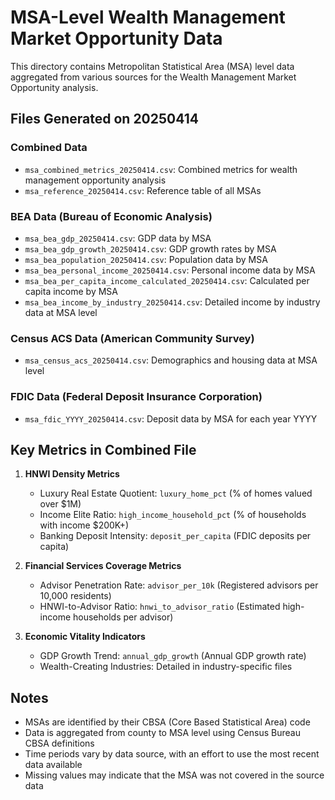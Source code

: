 # MSA-Level Wealth Management Market Opportunity Data

This directory contains Metropolitan Statistical Area (MSA) level data aggregated from various sources for the Wealth Management Market Opportunity analysis.

## Files Generated on 20250414

### Combined Data
- `msa_combined_metrics_20250414.csv`: Combined metrics for wealth management opportunity analysis
- `msa_reference_20250414.csv`: Reference table of all MSAs

### BEA Data (Bureau of Economic Analysis)
- `msa_bea_gdp_20250414.csv`: GDP data by MSA
- `msa_bea_gdp_growth_20250414.csv`: GDP growth rates by MSA
- `msa_bea_population_20250414.csv`: Population data by MSA
- `msa_bea_personal_income_20250414.csv`: Personal income data by MSA
- `msa_bea_per_capita_income_calculated_20250414.csv`: Calculated per capita income by MSA
- `msa_bea_income_by_industry_20250414.csv`: Detailed income by industry data at MSA level

### Census ACS Data (American Community Survey)
- `msa_census_acs_20250414.csv`: Demographics and housing data at MSA level

### FDIC Data (Federal Deposit Insurance Corporation)
- `msa_fdic_YYYY_20250414.csv`: Deposit data by MSA for each year YYYY

## Key Metrics in Combined File

1. **HNWI Density Metrics**
   - Luxury Real Estate Quotient: `luxury_home_pct` (% of homes valued over $1M)
   - Income Elite Ratio: `high_income_household_pct` (% of households with income $200K+)
   - Banking Deposit Intensity: `deposit_per_capita` (FDIC deposits per capita)

2. **Financial Services Coverage Metrics**
   - Advisor Penetration Rate: `advisor_per_10k` (Registered advisors per 10,000 residents)
   - HNWI-to-Advisor Ratio: `hnwi_to_advisor_ratio` (Estimated high-income households per advisor)

3. **Economic Vitality Indicators**
   - GDP Growth Trend: `annual_gdp_growth` (Annual GDP growth rate)
   - Wealth-Creating Industries: Detailed in industry-specific files

## Notes

- MSAs are identified by their CBSA (Core Based Statistical Area) code
- Data is aggregated from county to MSA level using Census Bureau CBSA definitions
- Time periods vary by data source, with an effort to use the most recent data available
- Missing values may indicate that the MSA was not covered in the source data
